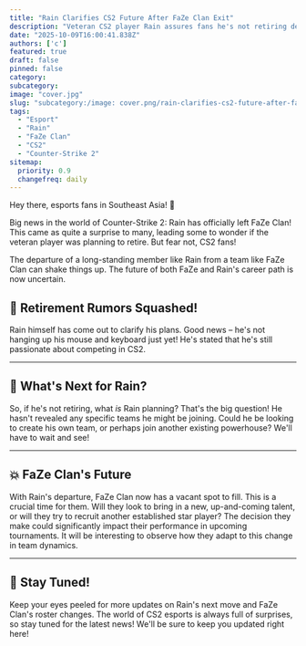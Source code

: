 ```yaml
---
title: "Rain Clarifies CS2 Future After FaZe Clan Exit"
description: "Veteran CS2 player Rain assures fans he's not retiring despite leaving FaZe Clan."
date: "2025-10-09T16:00:41.838Z"
authors: ['c']
featured: true
draft: false
pinned: false
category:
subcategory:
image: "cover.jpg"
slug: "subcategory:/image: cover.png/rain-clarifies-cs2-future-after-faze-clan-exit"
tags:
  - "Esport"
  - "Rain"
  - "FaZe Clan"
  - "CS2"
  - "Counter-Strike 2"
sitemap:
  priority: 0.9
  changefreq: daily
---
```


Hey there, esports fans in Southeast Asia! 🤩

Big news in the world of Counter-Strike 2: Rain has officially left FaZe Clan! This came as quite a surprise to many, leading some to wonder if the veteran player was planning to retire. But fear not, CS2 fans!

The departure of a long-standing member like Rain from a team like FaZe Clan can shake things up. The future of both FaZe and Rain's career path is now uncertain.

## 🤔 Retirement Rumors Squashed!

Rain himself has come out to clarify his plans. Good news – he's not hanging up his mouse and keyboard just yet! He's stated that he's still passionate about competing in CS2.

---

## 💪 What's Next for Rain?

So, if he's not retiring, what *is* Rain planning? That's the big question! He hasn't revealed any specific teams he might be joining. Could he be looking to create his own team, or perhaps join another existing powerhouse? We'll have to wait and see!

---

## 💥 FaZe Clan's Future

With Rain's departure, FaZe Clan now has a vacant spot to fill. This is a crucial time for them. Will they look to bring in a new, up-and-coming talent, or will they try to recruit another established star player? The decision they make could significantly impact their performance in upcoming tournaments. It will be interesting to observe how they adapt to this change in team dynamics.

---

## 📢 Stay Tuned!

Keep your eyes peeled for more updates on Rain's next move and FaZe Clan's roster changes. The world of CS2 esports is always full of surprises, so stay tuned for the latest news! We'll be sure to keep you updated right here!